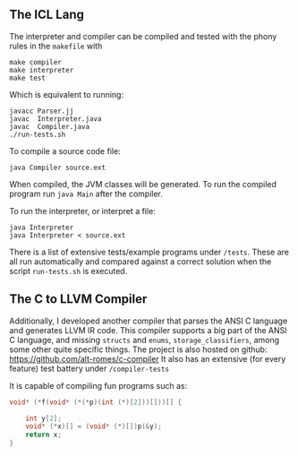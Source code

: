## The ICL Lang

The interpreter and compiler can be compiled and tested with the phony rules in the `makefile` with
```
make compiler
make interpreter
make test
```

Which is equivalent to running:
```
javacc Parser.jj
javac  Interpreter.java
javac  Compiler.java
./run-tests.sh
```

To compile a source code file:
```
java Compiler source.ext
```
When compiled, the JVM classes will be generated. To run the compiled program
run `java Main` after the compiler.

To run the interpreter, or interpret a file:
```
java Interpreter
java Interpreter < source.ext
```

There is a list of extensive tests/example programs under `/tests`.
These are all run automatically and compared against a correct solution when the
script `run-tests.sh` is executed.


## The C to LLVM Compiler

Additionally, I developed another compiler that parses the ANSI C language and
generates LLVM IR code. This compiler supports a big part of the ANSI C
language, and missing `structs` and `enums`, `storage_classifiers`, among some
other quite specific things. The project is also hosted on github: https://github.com/alt-romes/c-compiler
It also has an extensive (for every feature) test battery under `/compiler-tests`

It is capable of compiling fun programs such as:
```c
void* (*f(void* (*(*p)(int (*)[2]))[]))[] {

    int y[2];
    void* (*x)[] = (void* (*)[])p(&y);
    return x;
}
```
